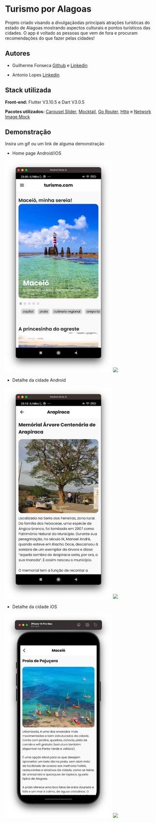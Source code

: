 
# Turismo por Alagoas

Projeto criado visando a divulgaçãodas principais atrações turísticas do estado de Alagoas mostrando aspectos culturais e pontos turísticos das cidades. O app é voltado as pessoas que vem de fora e procuram recomendações do que fazer pelas cidades!



## Autores

- Guilherme Fonseca [Github](https://www.github.com/octokatherine) e [Linkedin](https://www.linkedin.com/in/devfonsecguilherme/)

- Antonio Lopes [Linkedin](https://www.linkedin.com/in/antonio-lopes-b57309138/)

## Stack utilizada

**Front-end:** Flutter V3.10.5 e Dart V3.0.5 

**Pacotes utilizados:** [Carousel Slider](https://pub.dev/packages/carousel_slider), [Mocktail](https://pub.dev/packages/mocktail), [Go Router](https://pub.dev/packages/go_router), [Http](https://pub.dev/packages/http) e [Network Image Mock](https://pub.dev/packages/network_image_mock)


## Demonstração

Insira um gif ou um link de alguma demonstração

* Home page Android/iOS
<p float="left">
  <img src="https://github.com/fonsecguilherme/local_turism_app/blob/master/screenshots/android01.png" width="350" />
  <img src="https://github.com/fonsecguilherme/mobile-weather-app/blob/main/nees_weather/screenshots/iphone01.jpg" width="350" />
</p>

* Detalhe da cidade Android
<p float="left">
  <img src="https://github.com/fonsecguilherme/local_turism_app/blob/master/screenshots/android02.png" width="350" />
  <img src="https://github.com/fonsecguilherme/mobile-weather-app/blob/main/nees_weather/screenshots/android02.jpg" width="350" />
</p>

* Detalhe da cidade iOS
<p float="left">
  <img src="https://github.com/fonsecguilherme/local_turism_app/blob/master/screenshots/iphone02.png" width="350" />
  <img src="https://github.com/fonsecguilherme/mobile-weather-app/blob/main/nees_weather/screenshots/iphone03.jpg" width="350" />
</p>